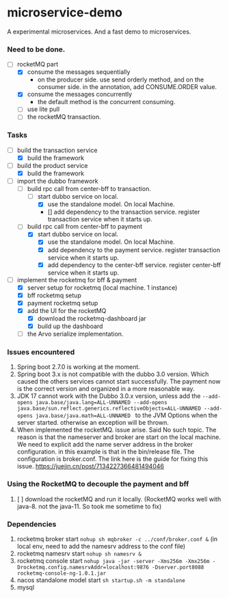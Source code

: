 # microservice-demo
A experimental microservices. And a fast demo to microservices.


### Need to be done.
- [ ] rocketMQ part
  - [x] consume the messages sequentially
    - on the producer side. use send orderly method, and on the consumer side. in the annotation, add CONSUME.ORDER value.
  - [x] consume the messages concurrently
    - the default method is the concurrent consuming.
  - [ ] use lite pull
  - [ ] the rocketMQ transaction.
 
### Tasks
- [ ] build the transaction service
  - [x] build the framework
- [ ] build the product service
  - [x] build the framework
- [ ] import the dubbo framework
  - [ ] build rpc call from center-bff to transaction.
    - [ ] start dubbo service on local.
      - [x] use the standalone model. On local Machine.
      - [] add dependency to the transaction service. register transaction service when it starts up.
  - [ ] build rpc call from center-bff to payment
    - [x] start dubbo service on local.
      - [x] use the standalone model. On local Machine.
      - [x] add dependency to the payment service. register transaction service when it starts up.
      - [x] add dependency to the center-bff service. register center-bff service when it starts up.
- [ ] implement the rocketmq for bff & payment
  - [x] server setup for rocketmq (local machine. 1 instance)
  - [x] bff rocketmq setup
  - [x] payment rocketmq setup
  - [x] add the UI for the rocketMQ
    - [x] download the rocketmq-dashboard jar 
    - [x] build up the dashboard
  - [ ] the Arvo serialize implementation.
### Issues encountered
  1. Spring boot 2.7.0 is working at the moment.
  2. Spring boot 3.x is not compatible with the dubbo 3.0 version. Which caused the others services cannot start successfully. The payment now is the correct version and organized in a more reasonable way.
  3. JDK 17 cannot work with the Dubbo 3.0.x version, unless add the `--add-opens java.base/java.lang=ALL-UNNAMED --add-opens java.base/sun.reflect.generics.reflectiveObjects=ALL-UNNAMED --add-opens java.base/java.math=ALL-UNNAMED
     ` to the JVM Options when the server started. otherwise an exception will be thrown.
  4. When implemented the rocketMQ. issue arise. Said No such topic. The reason is that the nameserver and broker are start on the local machine. We need to explicit add the name server address in the broker configuration. in this example is that in the bin/release file. The configuration is broker.conf. The link here is the guide for fixing this issue. https://juejin.cn/post/7134227366481494046

### Using the RocketMQ to decouple the payment and bff
1. [ ] download the rocketMQ and run it locally. (RocketMQ works well with java-8. not the java-11. So took me sometime to fix)

### Dependencies 
1. rocketmq broker start
   `nohup sh mqbroker -c ../conf/broker.conf &` (in local env, need to add the namesrv address to the conf file)
2. rocketmq namesrv start
   `nohup sh namesrv &`
3. rocketmq console start
   `nohup java -jar -server -Xms256m -Xmx256m -Drocketmq.config.namesrvAddr=localhost:9876 -Dserver.port8088 rocketmq-console-ng-1.0.1.jar`
4. nacos standalone model start
   `sh startup.sh -m standalone`
5. mysql